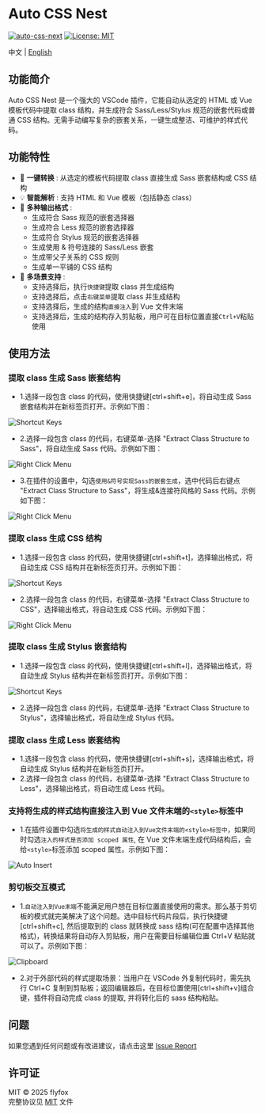 # Auto CSS Nest

[![auto-css-next](https://img.shields.io/github/v/tag/z-ti/auto-css-nest?color=blue&label=version)](https://github.com/z-ti/auto-css-nest)
[![License: MIT](https://img.shields.io/github/license/z-ti/auto-css-nest)](https://github.com/z-ti/auto-css-nest/blob/main/LICENSE)

中文 | [English](./README.en.md)

## 功能简介

Auto CSS Nest 是一个强大的 VSCode 插件，它能自动从选定的 HTML 或 Vue 模板代码中提取 class 结构，并生成符合 Sass/Less/Stylus 规范的嵌套代码或普通 CSS 结构。无需手动编写复杂的嵌套关系，一键生成整洁、可维护的样式代码。

## 功能特性

- 🚀 **一键转换** : 从选定的模板代码提取 class 直接生成 Sass 嵌套结构或 CSS 结构
- 💡 **智能解析** : 支持 HTML 和 Vue 模板（包括静态 class）
- 🧩 **多种输出格式** :
  - 生成符合 Sass 规范的嵌套选择器
  - 生成符合 Less 规范的嵌套选择器
  - 生成符合 Stylus 规范的嵌套选择器
  - 生成使用 & 符号连接的 Sass/Less 嵌套
  - 生成带父子关系的 CSS 规则
  - 生成单一平铺的 CSS 结构
- 🎨 **多场景支持** :
  - 支持选择后，执行`快捷键`提取 class 并生成结构
  - 支持选择后，点击`右键菜单`提取 class 并生成结构
  - 支持选择后，生成的结构`直接注入`到 Vue 文件末端
  - 支持选择后，生成的结构存入剪贴板，用户可在目标位置直接`Ctrl+V`粘贴使用

## 使用方法

### 提取 class 生成 Sass 嵌套结构

- 1.选择一段包含 class 的代码，使用快捷键[ctrl+shift+e]，将自动生成 Sass 嵌套结构并在新标签页打开。示例如下图：

![Shortcut Keys](https://raw.githubusercontent.com/z-ti/auto-css-nest/main/images/screenshot1.gif)

- 2.选择一段包含 class 的代码，右键菜单-选择 "Extract Class Structure to Sass"，将自动生成 Sass 代码。示例如下图：

![Right Click Menu](https://raw.githubusercontent.com/z-ti/auto-css-nest/main/images/screenshot2.gif)

- 3.在插件的设置中，勾选`使用&符号实现Sass的嵌套生成`，选中代码后右键点 "Extract Class Structure to Sass"，将生成&连接符风格的 Sass 代码。示例如下图：

![Right Click Menu](https://raw.githubusercontent.com/z-ti/auto-css-nest/main/images/screenshot5.gif)

### 提取 class 生成 CSS 结构

- 1.选择一段包含 class 的代码，使用快捷键[ctrl+shift+t]，选择输出格式，将自动生成 CSS 结构并在新标签页打开。示例如下图：

![Shortcut Keys](https://raw.githubusercontent.com/z-ti/auto-css-nest/main/images/screenshot3.gif)

- 2.选择一段包含 class 的代码，右键菜单-选择 "Extract Class Structure to CSS"，选择输出格式，将自动生成 CSS 代码。示例如下图：

![Right Click Menu](https://raw.githubusercontent.com/z-ti/auto-css-nest/main/images/screenshot4.gif)

### 提取 class 生成 Stylus 嵌套结构

- 1.选择一段包含 class 的代码，使用快捷键[ctrl+shift+l]，选择输出格式，将自动生成 Stylus 结构并在新标签页打开。示例如下图：

![Shortcut Keys](https://raw.githubusercontent.com/z-ti/auto-css-nest/main/images/screenshot6.gif)

- 2.选择一段包含 class 的代码，右键菜单-选择 "Extract Class Structure to Stylus"，选择输出格式，将自动生成 Stylus 代码。

### 提取 class 生成 Less 嵌套结构

- 1.选择一段包含 class 的代码，使用快捷键[ctrl+shift+s]，选择输出格式，将自动生成 Stylus 结构并在新标签页打开。
- 2.选择一段包含 class 的代码，右键菜单-选择 "Extract Class Structure to Less"，选择输出格式，将自动生成 Less 代码。

### 支持将生成的样式结构直接注入到 Vue 文件末端的`<style>`标签中

- 1.在插件设置中勾选`将生成的样式自动注入到Vue文件末端的<style>标签中`，如果同时勾选`注入的样式是否添加 scoped 属性`, 在 Vue 文件末端生成代码结构后，会给`<style>`标签添加 scoped 属性。示例如下图：

![Auto Insert](https://raw.githubusercontent.com/z-ti/auto-css-nest/main/images/screenshot7.gif)

### 剪切板交互模式

- 1.`自动注入到Vue末端`不能满足用户想在目标位置直接使用的需求。那么基于剪切板的模式就完美解决了这个问题。选中目标代码片段后，执行快捷键[ctrl+shift+c], 然后提取到的 class 就转换成 sass 结构(可在配置中选择其他格式)，转换结果将自动存入剪贴板，用户在需要目标编辑位置 Ctrl+V 粘贴就可以了。示例如下图：

![Clipboard](https://raw.githubusercontent.com/z-ti/auto-css-nest/main/images/screenshot8.gif)

- 2.对于外部代码的样式提取场景：当用户在 VSCode 外复制代码时，需先执行 Ctrl+C 复制到剪贴板；返回编辑器后，在目标位置使用[ctrl+shift+v]组合键，插件将自动完成 class 的提取, 并将转化后的 sass 结构粘贴。

## 问题

如果您遇到任何问题或有改进建议，请点击这里 [Issue Report](https://github.com/z-ti/auto-css-nest/issues)

## 许可证

MIT © 2025 flyfox  
完整协议见 [MIT](https://github.com/z-ti/auto-css-nest/blob/main/LICENSE) 文件
